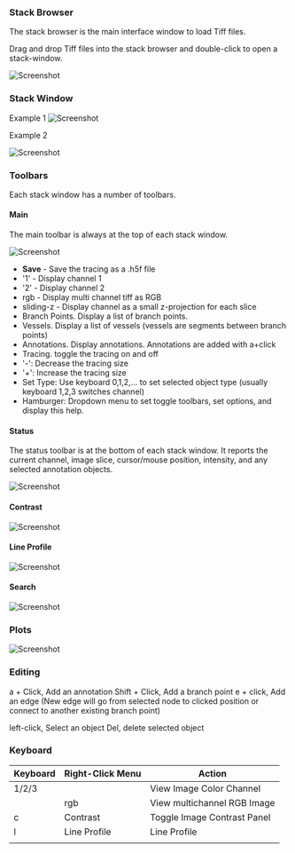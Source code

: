 
### Stack Browser

The stack browser is the main interface window to load Tiff files.

Drag and drop Tiff files into the stack browser and double-click to open a stack-window.

![Screenshot](img/stack-browser-window.png)

### Stack Window

Example 1
![Screenshot](img/stack-window.png)

Example 2

![Screenshot](img/stack-window-rgb.png)

### Toolbars

Each stack window has a number of toolbars.

#### Main

The main toolbar is always at the top of each stack window.

![Screenshot](img/toolbars/toolbar-main.png)

- <B>Save</B> - Save the tracing as a .h5f file
- '1' - Display channel 1
- '2' - Display channel 2
- rgb - Display multi channel tiff as RGB
- sliding-z - Display channel as a small z-projection for each slice
- Branch Points. Display a list of branch points.
- Vessels. Display a list of vessels (vessels are segments between branch points)
- Annotations. Display annotations. Annotations are added with a+click
- Tracing. toggle the tracing on and off
- '-': Decrease the tracing size
- '+': Increase the tracing size
- Set Type: Use keyboard 0,1,2,... to set selected object type (usually keyboard 1,2,3 switches channel)
- Hamburger: Dropdown menu to set toggle toolbars, set options, and display this help.

#### Status

The status toolbar is at the bottom of each stack window. It reports the current channel, image slice, cursor/mouse position, intensity, and any selected annotation objects.

![Screenshot](img/toolbars/toolbar-status.png)

#### Contrast

![Screenshot](img/toolbars/toolbar-contrast.png)

#### Line Profile

![Screenshot](img/toolbars/toolbar-line-profile.png)

#### Search

![Screenshot](img/toolbars/toolbar-search.png)

### Plots

![Screenshot](img/toolbars/plot.png)

### Editing

a + Click, Add an annotation
Shift + Click, Add a branch point
e + click, Add an edge (New edge will go from selected node to clicked position or connect to another existing branch point)

left-click, Select an object
Del, delete selected object


### Keyboard

| Keyboard | Right-Click Menu | Action                      |
| -------- | ---------------- | --------------------------- |
| 1/2/3    |                  | View Image Color Channel    |
|          | rgb              | View multichannel RGB Image |
| c        | Contrast         | Toggle Image Contrast Panel |
| l        | Line Profile     | Line Profile                |
|          |                  |                             |
